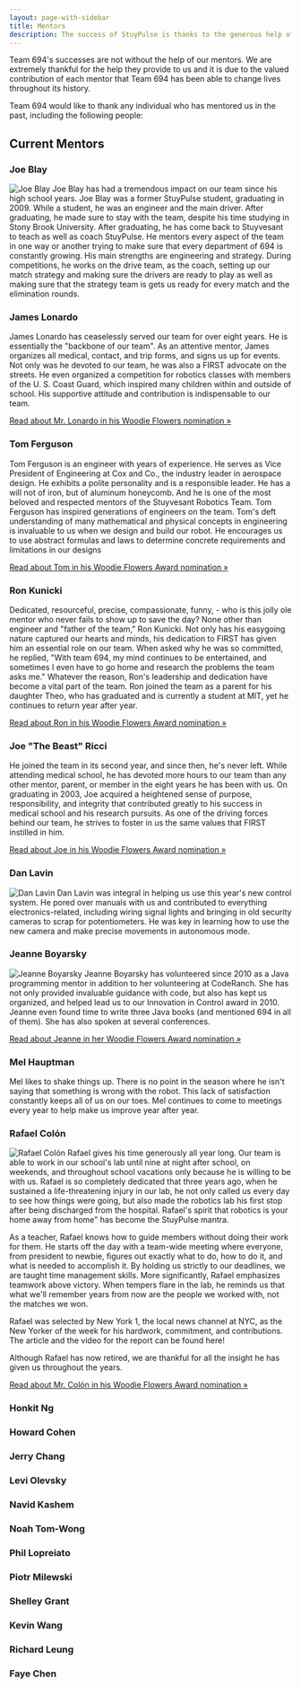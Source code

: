 ```yaml
---
layout: page-with-sidebar
title: Mentors
description: The success of StuyPulse is thanks to the generous help of our mentors, who tutor, assist, and teach us.
---
```

Team 694's successes are not without the help of our mentors. We are extremely thankful for the help they provide to us and it is due to the valued contribution of each mentor that Team 694 has been able to change lives throughout its history.

Team 694 would like to thank any individual who has mentored us in the past, including the following people:

## Current Mentors

### Joe Blay
<div markdown="1" class="ec-description">
<img src="https://stuypulse.nyc3.cdn.digitaloceanspaces.com/site/img/Blay.jpg" class="ec-photo" alt="Joe Blay">
Joe Blay has had a tremendous impact on our team since his high school years. Joe Blay was a former StuyPulse student, graduating in 2009. While a student, he was an engineer and the main driver. After graduating, he made sure to stay with the team, despite his time studying in Stony Brook University. After graduating, he has come back to Stuyvesant to teach as well as coach StuyPulse. He mentors every aspect of the team in one way or another trying to make sure that every department of 694 is constantly growing. His main strengths are engineering and strategy. During competitions, he works on the drive team, as the coach, setting up our match strategy and making sure the drivers are ready to play as well as making sure that the strategy team is gets us ready for every match and the elimination rounds.
</div>

### James Lonardo
<div markdown="1" class="ec-description">
James Lonardo has ceaselessly served our team for over eight years. He is essentially the "backbone of our team". As an attentive mentor, James organizes all medical, contact, and trip forms, and signs us up for events. Not only was he devoted to our team, he was also a FIRST advocate on the streets. He even organized a competition for robotics classes with members of the U. S. Coast Guard, which inspired many children within and outside of school. His supportive attitude and contribution is indispensable to our team.

[Read about Mr. Lonardo in his Woodie Flowers nomination &raquo;](https://stuypulse.nyc3.digitaloceanspaces.com/site/woodieflowers/lonardo.pdf)
</div>

### Tom Ferguson
<div markdown="1" class="ec-description">
Tom Ferguson is an engineer with years of experience. He serves as Vice President of Engineering at Cox and Co., the industry leader in aerospace design. He exhibits a polite personality and is a responsible leader. He has a will not of iron, but of aluminum honeycomb. And he is one of the most beloved and respected mentors of the Stuyvesant Robotics Team. Tom Ferguson has inspired generations of engineers on the team. Tom's deft understanding of many mathematical and physical concepts in engineering is invaluable to us when we design and build our robot. He encourages us to use abstract formulas and laws to determine concrete requirements and limitations in our designs

[Read about Tom in his Woodie Flowers Award nomination &raquo;](/about/mentors/woodieflowers/tom)
</div>

### Ron Kunicki
<div markdown="1" class="ec-description">
Dedicated, resourceful, precise, compassionate, funny, - who is this jolly ole mentor who never fails to show up to save the day? None other than engineer and "father of the team," Ron Kunicki. Not only has his easygoing nature captured our hearts and minds, his dedication to FIRST has given him an essential role on our team. When asked why he was so committed, he replied, "With team 694, my mind continues to be entertained, and sometimes I even have to go home and research the problems the team asks me." Whatever the reason, Ron's leadership and dedication have become a vital part of the team. Ron joined the team as a parent for his daughter Theo, who has graduated and is currently a student at MIT, yet he continues to return year after year.

[Read about Ron in his Woodie Flowers Award nomination &raquo;](/about/mentors/woodieflowers/ron)
</div>

### Joe "The Beast" Ricci
<div markdown="1" class="ec-description">
He joined the team in its second year, and since then, he's never left. While attending medical school, he has devoted more hours to our team than any other mentor, parent, or member in the eight years he has been with us. On graduating in 2003, Joe acquired a heightened sense of purpose, responsibility, and integrity that contributed greatly to his success in medical school and his research pursuits. As one of the driving forces behind our team, he strives to foster in us the same values that FIRST instilled in him.

[Read about Joe in his Woodie Flowers Award nomination &raquo;](/about/mentors/woodieflowers/joe)
</div>

### Dan Lavin
<div markdown="1" class="ec-description">
<img src="/img/mentors/dan.jpg" class="ec-photo" alt="Dan Lavin">
Dan Lavin was integral in helping us use this year's new control system. He pored over manuals with us and contributed to everything electronics-related, including wiring signal lights and bringing in old security cameras to scrap for potentiometers. He was key in learning how to use the new camera and make precise movements in autonomous mode.
</div>

### Jeanne Boyarsky
<div markdown="1" class="ec-description">
<img src="/img/mentors/jeanne.jpg" class="ec-photo" alt="Jeanne Boyarsky">
Jeanne Boyarsky has volunteered since 2010 as a Java programming mentor in addition to her volunteering at CodeRanch. She has not only provided invaluable guidance with code, but also has kept us organized, and helped lead us to our Innovation in Control award in 2010. Jeanne even found time to write three Java books (and mentioned 694 in all of them). She has also spoken at several conferences.

[Read about Jeanne in her Woodie Flowers Award nomination &raquo;](/about/mentors/woodieflowers/jeanne)
</div>

### Mel Hauptman
<div markdown="1" class="ec-description">
Mel likes to shake things up. There is no point in the season where he isn't saying that something is wrong with the robot. This lack of satisfaction constantly keeps all of us on our toes. Mel continues to come to meetings every year to help make us improve year after year.
</div>

### Rafael Colón
<div markdown="1" class="ec-description">
<img src="/img/mentors/colon.jpg" class="ec-photo" alt="Rafael Colón">
Rafael gives his time generously all year long. Our team is able to work in our school's lab until nine at night after school, on weekends, and throughout school vacations only because he is willing to be with us. Rafael is so completely dedicated that three years ago, when he sustained a life-threatening injury in our lab, he not only called us every day to see how things were going, but also made the robotics lab his first stop after being discharged from the hospital. Rafael's spirit that robotics is your home away from home" has become the StuyPulse mantra.

As a teacher, Rafael knows how to guide members without doing their work for them. He starts off the day with a team-wide meeting where everyone, from president to newbie, figures out exactly what to do, how to do it, and what is needed to accomplish it. By holding us strictly to our deadlines, we are taught time management skills. More significantly, Rafael emphasizes teamwork above victory. When tempers flare in the lab, he reminds us that what we'll remember years from now are the people we worked with, not the matches we won.

Rafael was selected by New York 1, the local news channel at NYC, as the New Yorker of the week for his hardwork, commitment, and contributions. The article and the video for the report can be found here!

Although Rafael has now retired, we are thankful for all the insight he has given us throughout the years.

[Read about Mr. Colón in his Woodie Flowers Award nomination &raquo;](/about/mentors/woodieflowers/colon)
</div>

### Honkit Ng

### Howard Cohen

### Jerry Chang

### Levi Olevsky

### Navid Kashem

### Noah Tom-Wong

### Phil Lopreiato

### Piotr Milewski

### Shelley Grant

### Kevin Wang

### Richard Leung

### Faye Chen
